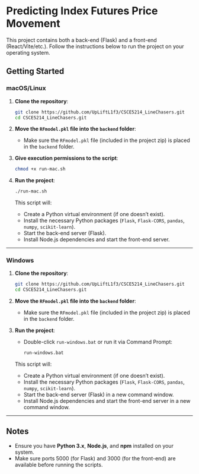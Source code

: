 # Predicting Index Futures Price Movement

This project contains both a back-end (Flask) and a front-end (React/Vite/etc.). Follow the instructions below to run the project on your operating system.

## Getting Started

### macOS/Linux

1. **Clone the repository**:
    ```bash
    git clone https://github.com/UpLiftL1f3/CSCE5214_LineChasers.git
    cd CSCE5214_LineChasers.git
    ```
2. **Move the `RFmodel.pkl` file into the `backend` folder**:

    - Make sure the `RFmodel.pkl` file (included in the project zip) is placed in the `backend` folder.

3. **Give execution permissions to the script**:

    ```bash
    chmod +x run-mac.sh
    ```

4. **Run the project**:

    ```bash
    ./run-mac.sh
    ```

    This script will:

    - Create a Python virtual environment (if one doesn’t exist).
    - Install the necessary Python packages (`Flask`, `Flask-CORS`, `pandas`, `numpy`, `scikit-learn`).
    - Start the back-end server (Flask).
    - Install Node.js dependencies and start the front-end server.

---

### Windows

1. **Clone the repository**:
    ```bash
    git clone https://github.com/UpLiftL1f3/CSCE5214_LineChasers.git
    cd CSCE5214_LineChasers.git
    ```
2. **Move the `RFmodel.pkl` file into the `backend` folder**:

    - Make sure the `RFmodel.pkl` file (included in the project zip) is placed in the `backend` folder.

3. **Run the project**:

    - Double-click `run-windows.bat` or run it via Command Prompt:
        ```bash
        run-windows.bat
        ```

    This script will:

    - Create a Python virtual environment (if one doesn’t exist).
    - Install the necessary Python packages (`Flask`, `Flask-CORS`, `pandas`, `numpy`, `scikit-learn`).
    - Start the back-end server (Flask) in a new command window.
    - Install Node.js dependencies and start the front-end server in a new command window.

---

## Notes

-   Ensure you have **Python 3.x**, **Node.js**, and **npm** installed on your system.
-   Make sure ports 5000 (for Flask) and 3000 (for the front-end) are available before running the scripts.
